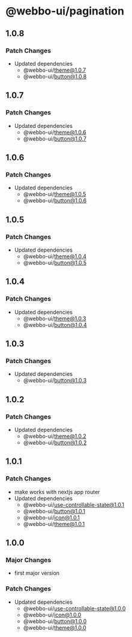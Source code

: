 # @webbo-ui/pagination

## 1.0.8

### Patch Changes

- Updated dependencies
  - @webbo-ui/theme@1.0.7
  - @webbo-ui/button@1.0.8

## 1.0.7

### Patch Changes

- Updated dependencies
  - @webbo-ui/theme@1.0.6
  - @webbo-ui/button@1.0.7

## 1.0.6

### Patch Changes

- Updated dependencies
  - @webbo-ui/theme@1.0.5
  - @webbo-ui/button@1.0.6

## 1.0.5

### Patch Changes

- Updated dependencies
  - @webbo-ui/theme@1.0.4
  - @webbo-ui/button@1.0.5

## 1.0.4

### Patch Changes

- Updated dependencies
  - @webbo-ui/theme@1.0.3
  - @webbo-ui/button@1.0.4

## 1.0.3

### Patch Changes

- Updated dependencies
  - @webbo-ui/button@1.0.3

## 1.0.2

### Patch Changes

- Updated dependencies
  - @webbo-ui/theme@1.0.2
  - @webbo-ui/button@1.0.2

## 1.0.1

### Patch Changes

- make works with nextjs app router
- Updated dependencies
  - @webbo-ui/use-controllable-state@1.0.1
  - @webbo-ui/button@1.0.1
  - @webbo-ui/icon@1.0.1
  - @webbo-ui/theme@1.0.1

## 1.0.0

### Major Changes

- first major version

### Patch Changes

- Updated dependencies
  - @webbo-ui/use-controllable-state@1.0.0
  - @webbo-ui/icon@1.0.0
  - @webbo-ui/button@1.0.0
  - @webbo-ui/theme@1.0.0
